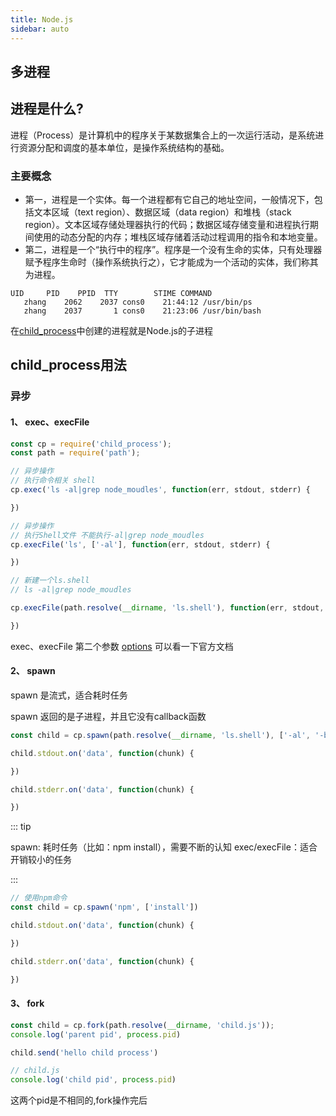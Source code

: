 ```yaml
---
title: Node.js
sidebar: auto
---
```


## 多进程

## 进程是什么?

进程（Process）是计算机中的程序关于某数据集合上的一次运行活动，是系统进行资源分配和调度的基本单位，是操作系统结构的基础。

### 主要概念

* 第一，进程是一个实体。每一个进程都有它自己的地址空间，一般情况下，包括文本区域（text region）、数据区域（data region）和堆栈（stack region）。文本区域存储处理器执行的代码；数据区域存储变量和进程执行期间使用的动态分配的内存；堆栈区域存储着活动过程调用的指令和本地变量。
* 第二，进程是一个“执行中的程序”。程序是一个没有生命的实体，只有处理器赋予程序生命时（操作系统执行之），它才能成为一个活动的实体，我们称其为进程。

```text
UID     PID    PPID  TTY        STIME COMMAND
   zhang    2062    2037 cons0    21:44:12 /usr/bin/ps
   zhang    2037       1 cons0    21:23:06 /usr/bin/bash
```

在[child_process](http://nodejs.cn/api/child_process.html)中创建的进程就是Node.js的子进程

## child_process用法

### 异步

#### 1、 exec、execFile

```js
const cp = require('child_process');
const path = require('path');

// 异步操作
// 执行命令相关 shell
cp.exec('ls -al|grep node_moudles', function(err, stdout, stderr) {

})

// 异步操作
// 执行Shell文件 不能执行-al|grep node_moudles
cp.execFile('ls', ['-al'], function(err, stdout, stderr) {

})

// 新建一个ls.shell
// ls -al|grep node_moudles

cp.execFile(path.resolve(__dirname, 'ls.shell'), function(err, stdout, stderr) {

})
```

exec、execFile 第二个参数 [options](http://nodejs.cn/api/child_process.html#child_process_child_process_exec_command_options_callback) 可以看一下官方文档

#### 2、 spawn

spawn 是流式，适合耗时任务

spawn 返回的是子进程，并且它没有callback函数

```js
const child = cp.spawn(path.resolve(__dirname, 'ls.shell'), ['-al', '-bl']);

child.stdout.on('data', function(chunk) {

})

child.stderr.on('data', function(chunk) {

})
```

::: tip

spawn: 耗时任务（比如：npm install），需要不断的认知
exec/execFile：适合开销较小的任务

:::

```js
// 使用npm命令
const child = cp.spawn('npm', ['install'])

child.stdout.on('data', function(chunk) {

})

child.stderr.on('data', function(chunk) {

})
```

#### 3、 fork

```js
const child = cp.fork(path.resolve(__dirname, 'child.js'));
console.log('parent pid', process.pid)

child.send('hello child process')
```

```js
// child.js
console.log('child pid', process.pid)
```

这两个pid是不相同的,fork操作完后
